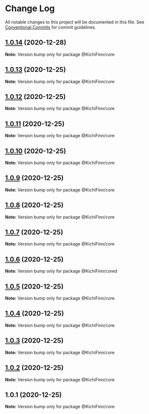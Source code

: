 # Change Log

All notable changes to this project will be documented in this file.
See [Conventional Commits](https://conventionalcommits.org) for commit guidelines.

## [1.0.14](https://github.com/KichiFinn/check-lerna-publish/compare/@KichiFinn/core@1.0.13...@KichiFinn/core@1.0.14) (2020-12-28)

**Note:** Version bump only for package @KichiFinn/core





## [1.0.13](https://github.com/KichiFinn/check-lerna-publish/compare/@KichiFinn/core@1.0.12...@KichiFinn/core@1.0.13) (2020-12-25)

**Note:** Version bump only for package @KichiFinn/core





## [1.0.12](https://github.com/KichiFinn/check-lerna-publish/compare/@KichiFinn/core@1.0.11...@KichiFinn/core@1.0.12) (2020-12-25)

**Note:** Version bump only for package @KichiFinn/core





## [1.0.11](https://github.com/KichiFinn/check-lerna-publish/compare/@KichiFinn/core@1.0.10...@KichiFinn/core@1.0.11) (2020-12-25)

**Note:** Version bump only for package @KichiFinn/core





## [1.0.10](https://github.com/KichiFinn/check-lerna-publish/compare/@KichiFinn/core@1.0.9...@KichiFinn/core@1.0.10) (2020-12-25)

**Note:** Version bump only for package @KichiFinn/core





## [1.0.9](https://github.com/KichiFinn/check-lerna-publish/compare/@KichiFinn/core@1.0.8...@KichiFinn/core@1.0.9) (2020-12-25)

**Note:** Version bump only for package @KichiFinn/core





## [1.0.8](https://github.com/KichiFinn/check-lerna-publish/compare/@KichiFinn/core@1.0.7...@KichiFinn/core@1.0.8) (2020-12-25)

**Note:** Version bump only for package @KichiFinn/core





## [1.0.7](https://github.com/KichiFinn/check-lerna-publish/compare/@KichiFinn/core@1.0.6...@KichiFinn/core@1.0.7) (2020-12-25)

**Note:** Version bump only for package @KichiFinn/core





## [1.0.6](https://github.com/KichiFinn/check-lerna-publish/compare/@KichiFinn/core@1.0.5...@KichiFinn/core@1.0.6) (2020-12-25)

**Note:** Version bump only for package @KichiFinn/cored





## [1.0.5](https://github.com/KichiFinn/check-lerna-publish/compare/@KichiFinn/core@1.0.4...@KichiFinn/core@1.0.5) (2020-12-25)

**Note:** Version bump only for package @KichiFinn/core





## [1.0.4](https://github.com/KichiFinn/check-lerna-publish/compare/@KichiFinn/core@1.0.3...@KichiFinn/core@1.0.4) (2020-12-25)

**Note:** Version bump only for package @KichiFinn/core





## [1.0.3](https://github.com/KichiFinn/check-lerna-publish/compare/@KichiFinn/core@1.0.2...@KichiFinn/core@1.0.3) (2020-12-25)

**Note:** Version bump only for package @KichiFinn/core





## [1.0.2](https://github.com/KichiFinn/check-lerna-publish/compare/@KichiFinn/core@1.0.1...@KichiFinn/core@1.0.2) (2020-12-25)

**Note:** Version bump only for package @KichiFinn/core





## 1.0.1 (2020-12-25)

**Note:** Version bump only for package @KichiFinn/core
